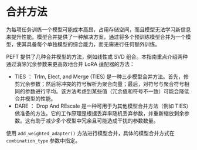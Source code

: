 # 合并方法

为每项任务训练一个模型可能成本高昂，占用存储空间，而且模型无法学习新信息来提升性能。模型合并提供了一种解决方案，通过将多个预训练模型合并为一个模型，使其具备每个单独模型的综合能力，而无需进行任何额外训练。

PEFT 提供了几种合并模型的方法，例如线性或 SVD 组合。本指南重点介绍两种通过消除冗余参数来更高效地合并 LoRA 适配器的方法：
- TIES ： TrIm, Elect, and Merge (TIES) 是一种三步模型合并方法。首先，修剪冗余参数；然后将冲突的符号解析为聚合向量；最后，对符号与聚合符号相同的参数进行平均。该方法考虑到某些值（冗余值和符号不一致）可能会降低合并模型的性能。
- DARE ： Drop And REscale 是一种可用于为其他模型合并方法（例如 TIES）做准备的方法。它的工作原理是根据丢弃率随机丢弃参数，并重新缩放剩余参数。这有助于减少多个模型中冗余且可能造成干扰的参数数量。

使用 `add_weighted_adapter()` 方法进行模型合并，具体的模型合并方式在 `combination_type` 参数中指定。